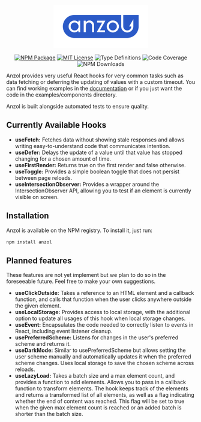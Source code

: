 <div align="center">
  <picture>
    <source media="(prefers-color-scheme: dark)" srcset="assets/anzol_logo_white_clear_zone.svg">
    <source media="(prefers-color-scheme: light)" srcset="assets/anzol_logo_blue_clear_zone.svg">
    <img src="assets/anzol_logo_blue_clear_zone.svg" alt="Logo" width="50%" height="50%">
  </picture>

[![NPM Package](https://img.shields.io/npm/v/anzol?style=flat-square&logo=npm)](https://www.npmjs.com/package/anzol)
[![MIT License](https://img.shields.io/github/license/konstantin-lukas/intl-currency-input?style=flat-square)](https://raw.githubusercontent.com/konstantin-lukas/intl-currency-input/main/LICENSE)
![Type Definitions](https://img.shields.io/npm/types/intl-currency-input?style=flat-square)
![Code Coverage](https://img.shields.io/coverallsCoverage/github/konstantin-lukas/anzol?style=flat-square)
![NPM Downloads](https://img.shields.io/npm/dm/anzol?style=flat-square)
</div>



Anzol provides very useful React hooks for very common tasks such as data fetching
or deferring the updating of values with a custom timeout. You can find working examples in the 
[documentation](https://konstantin-lukas.github.io/anzol/) or if you just want the code in the examples/components 
directory.

Anzol is built alongside automated tests to ensure quality.

## Currently Available Hooks
- <b>useFetch:</b> Fetches data without showing stale responses and allows writing easy-to-understand code that 
communicates intention.
- <b>useDefer:</b> Delays the update of a value until that value has stopped changing for a chosen amount of time.
- <b>useFirstRender:</b> Returns true on the first render and false otherwise.
- <b>useToggle:</b> Provides a simple boolean toggle that does not persist between page reloads.
- <b>useIntersectionObserver:</b> Provides a wrapper around the IntersectionObserver API, allowing you to test if an 
element is currently visible on screen.

## Installation
Anzol is available on the NPM registry. To install it, just run:
```bash
npm install anzol
```

## Planned features
These features are not yet implement but we plan to do so in the foreseeable future. Feel free to make your own 
suggestions.
- <b>useClickOutside:</b> Takes a reference to an HTML element and a callback function, and calls that function when the 
user clicks anywhere outside the given element.
- <b>useLocalStorage:</b> Provides access to local storage, with the additional option to update all usages of this hook 
when local storage changes.
- <b>useEvent:</b> Encapsulates the code needed to correctly listen to events in React, including event listener 
cleanup.
- <b>usePreferredScheme:</b> Listens for changes in the user's preferred scheme and returns it.
- <b>useDarkMode:</b> Similar to usePreferredScheme but allows setting the user scheme manually and automatically 
updates it when the preferred scheme changes. Uses local storage to save the chosen scheme across reloads.
- <b>useLazyLoad:</b> Takes a batch size and a max element count, and provides a function to add elements. Allows you to 
pass in a callback function to transform elements. The hook keeps track of the elements and returns a transformed list 
of all elements, as well as a flag indicating whether the end of content was reached. This flag will be set to true 
when the given max element count is reached or an added batch is shorter than the batch size.